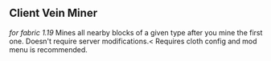 ## Client Vein Miner
*for fabric 1.19*
Mines all nearby blocks of a given type after you mine the first one. Doesn't require server modifications.&lt;
Requires cloth config and mod menu is recommended.
